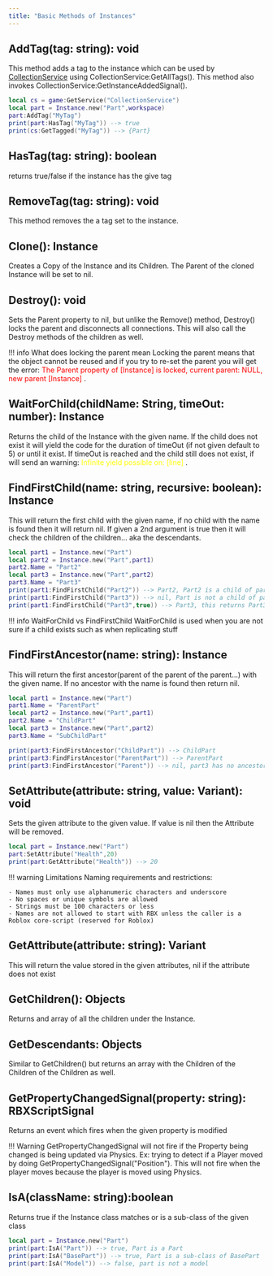 ```yaml
---
title: "Basic Methods of Instances"
---
```


## AddTag(tag: string): void

This method adds a tag to the instance which can be used by [CollectionService](https://create.roblox.com/docs/reference/engine/classes/CollectionService) using CollectionService:GetAllTags(). This method also invokes CollectionService:GetInstanceAddedSignal().

```lua
local cs = game:GetService("CollectionService")
local part = Instance.new("Part",workspace)
part:AddTag("MyTag")
print(part:HasTag("MyTag")) --> true
print(cs:GetTagged("MyTag")) --> {Part}
```

## HasTag(tag: string): boolean

returns true/false if the instance has the give tag

## RemoveTag(tag: string): void

This method removes the a tag set to the instance.

## Clone(): Instance

Creates a Copy of the Instance and its Children. The Parent of the cloned Instance will be set to nil.

## Destroy(): void

Sets the Parent property to nil, but unlike the Remove() method, Destroy() locks the parent and disconnects all connections. This will also call the Destroy methods of the children as well.

!!! info What does locking the parent mean
Locking the parent means that the object cannot be reused and if you try to re-set the parent you will get the error: <span style="color:red"> The Parent property of [Instance] is locked, current parent: NULL, new parent [Instance] </span>.

## WaitForChild(childName: String, timeOut: number): Instance

Returns the child of the Instance with the given name. If the child does not exist it will yield the code for the duration of timeOut (if not given default to 5) or until it exist. If timeOut is reached and the child still does not exist, if will send an warning: <span style="color:yellow"> Infinite yield possible on: [line] </span>.

## FindFirstChild(name: string, recursive: boolean): Instance

This will return the first child with the given name, if no child with the name is found then it will return nil. If given a 2nd argument is true then it will check the children of the children... aka the descendants.

```lua
local part1 = Instance.new("Part")
local part2 = Instance.new("Part",part1)
part2.Name = "Part2"
local part3 = Instance.new("Part",part2)
part3.Name = "Part3"
print(part1:FindFirstChild("Part2")) --> Part2, Part2 is a child of part1
print(part1:FindFirstChild("Part3")) --> nil, Part is not a child of part1
print(part1:FindFirstChild("Part3",true)) --> Part3, this returns Part3 because we told it to find the descendants of the part as well
```

!!! info WaitForChild vs FindFirstChild
WaitForChild is used when you are not sure if a child exists such as when replicating stuff

## FindFirstAncestor(name: string): Instance

This will return the first ancestor(parent of the parent of the parent...) with the given name. If no ancestor with the name is found then return nil.

```lua
local part1 = Instance.new("Part")
part1.Name = "ParentPart"
local part2 = Instance.new("Part",part1)
part2.Name = "ChildPart"
local part3 = Instance.new("Part",part2)
part3.Name = "SubChildPart"

print(part3:FindFirstAncestor("ChildPart")) --> ChildPart
print(part3:FindFirstAncestor("ParentPart")) --> ParentPart
print(part3:FindFirstAncestor("Parent")) --> nil, part3 has no ancestor is named Parent
```

## SetAttribute(attribute: string, value: Variant): void

Sets the given attribute to the given value. If value is nil then the Attribute will be removed.

```lua
local part = Instance.new("Part")
part:SetAttribute("Health",20)
print(part:GetAttribute("Health")) --> 20
```

!!! warning Limitations
Naming requirements and restrictions:

    - Names must only use alphanumeric characters and underscore
    - No spaces or unique symbols are allowed
    - Strings must be 100 characters or less
    - Names are not allowed to start with RBX unless the caller is a Roblox core-script (reserved for Roblox)

## GetAttribute(attribute: string): Variant

This will return the value stored in the given attributes, nil if the attribute does not exist

## GetChildren(): Objects

Returns and array of all the children under the Instance.

## GetDescendants: Objects

Similar to GetChildren() but returns an array with the Children of the Children of the Children as well.

## GetPropertyChangedSignal(property: string): RBXScriptSignal

Returns an event which fires when the given property is modified

!!! Warning
GetPropertyChangedSignal will not fire if the Property being changed is being updated via Physics. Ex: trying to detect if a Player moved by doing GetPropertyChangedSignal("Position"). This will not fire when the player moves because the player is moved using Physics.

## IsA(className: string):boolean

Returns true if the Instance class matches or is a sub-class of the given class

```lua
local part = Instance.new("Part")
print(part:IsA("Part")) --> true, Part is a Part
print(part:IsA("BasePart")) --> true, Part is a sub-class of BasePart
print(part:IsA("Model")) --> false, part is not a model
```
